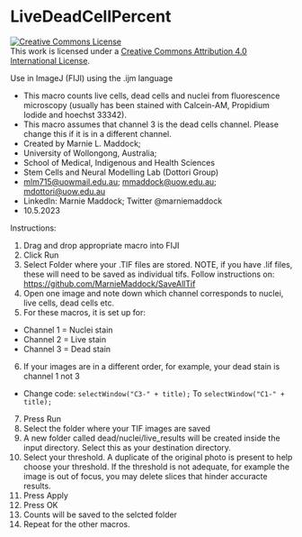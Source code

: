 # LiveDeadCellPercent

<a rel="license" href="http://creativecommons.org/licenses/by/4.0/"><img alt="Creative Commons License" style="border-width:0" src="https://i.creativecommons.org/l/by/4.0/88x31.png" /></a><br />This work is licensed under a <a rel="license" href="http://creativecommons.org/licenses/by/4.0/">Creative Commons Attribution 4.0 International License</a>.


Use in ImageJ (FIJI) using the .ijm language
- This macro counts live cells, dead cells and nuclei from fluorescence microscopy (usually has been stained with Calcein-AM, Propidium Iodide and hoechst 33342). 
- This macro assumes that channel 3 is the dead cells channel. Please change this if it is in a different channel.
- Created by Marnie L. Maddock; 
- University of Wollongong, Australia;
- School of Medical, Indigenous and Health Sciences
- Stem Cells and Neural Modelling Lab (Dottori Group)
- mlm715@uowmail.edu.au; mmaddock@uow.edu.au; mdottori@uow.edu.au
- LinkedIn: Marnie Maddock; Twitter @marniemaddock
- 10.5.2023

Instructions:
1. Drag and drop appropriate macro into FIJI
2. Click Run
3. Select Folder where your .TIF files are stored. NOTE, if you have .lif files, these will need to be saved as individual tifs. Follow instructions on: https://github.com/MarnieMaddock/SaveAllTif
4. Open one image and note down which channel corresponds to nuclei, live cells, dead cells etc.
5. For these macros, it is set up for:
- Channel 1 = Nuclei stain
- Channel 2 = Live stain
- Channel 3 = Dead stain
6. If your images are in a different order, for example, your dead stain is channel 1 not 3
- Change code: 
`selectWindow("C3-" + title);`
To
`selectWindow("C1-" + title);`
7. Press Run
8. Select the folder where your TIF images are saved
9. A new folder called dead/nuclei/live_results will be created inside the input directory. Select this as your destination directory.
10. Select your threshold. A duplicate of the original photo is present to help choose your threshold. If the threshold is not adequate, for example the image is out of focus, you may delete slices that hinder accuracte results.
11. Press Apply 
12. Press OK
13. Counts will be saved to the selcted folder
14. Repeat for the other macros.
